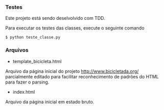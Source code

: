 ### Testes

Este projeto está sendo deselvolvido com TDD.

Para executar os testes das classes, execute o seguinte comando

    $ python teste_classe.py

### Arquivos

* template_bicicleta.html

Arquivo da página inicial do projeto http://www.bicicletada.org/ parcialmente editado para facilitar reconhecimento de padrões do HTML para fazer o parsing.

* index.html

Arquivo da página inicial em estado bruto.